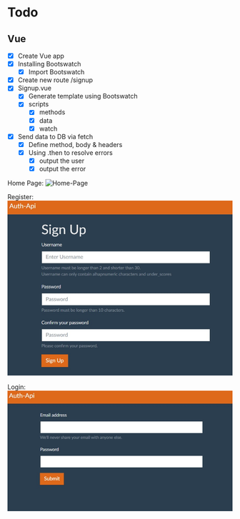 # Todo

## Vue

* [x] Create Vue app
* [x] Installing Bootswatch
    * [x] Import Bootswatch
* [x] Create new route /signup
* [x] Signup.vue
    * [x] Generate template using Bootswatch
    * [x] scripts
        * [x] methods
        * [x] data
        * [x] watch
* [x] Send data to DB via fetch
    * [x] Define method, body & headers
    * [x] Using .then to resolve errors
        * [x] output the user
        * [x] output the error

Home Page:
![Home-Page](https://github.com/proudynyu/auth-nodejs/blob/master/frontend_vue/public/home_page.jpg)

Register:
![Register](https://github.com/proudynyu/auth-nodejs/blob/master/frontend_vue/public/register-page.jpg)

Login:
![Login](https://github.com/proudynyu/auth-nodejs/blob/master/frontend_vue/public/login-page.jpg)
